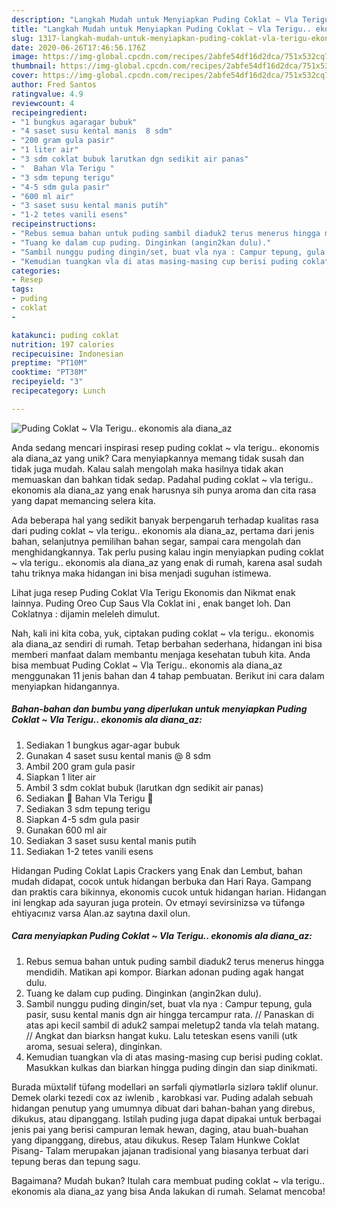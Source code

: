 ```yaml
---
description: "Langkah Mudah untuk Menyiapkan Puding Coklat ~ Vla Terigu.. ekonomis ala diana_az Anti Gagal"
title: "Langkah Mudah untuk Menyiapkan Puding Coklat ~ Vla Terigu.. ekonomis ala diana_az Anti Gagal"
slug: 1317-langkah-mudah-untuk-menyiapkan-puding-coklat-vla-terigu-ekonomis-ala-diana-az-anti-gagal
date: 2020-06-26T17:46:56.176Z
image: https://img-global.cpcdn.com/recipes/2abfe54df16d2dca/751x532cq70/puding-coklat-vla-terigu-ekonomis-ala-diana_az-foto-resep-utama.jpg
thumbnail: https://img-global.cpcdn.com/recipes/2abfe54df16d2dca/751x532cq70/puding-coklat-vla-terigu-ekonomis-ala-diana_az-foto-resep-utama.jpg
cover: https://img-global.cpcdn.com/recipes/2abfe54df16d2dca/751x532cq70/puding-coklat-vla-terigu-ekonomis-ala-diana_az-foto-resep-utama.jpg
author: Fred Santos
ratingvalue: 4.9
reviewcount: 4
recipeingredient:
- "1 bungkus agaragar bubuk"
- "4 saset susu kental manis  8 sdm"
- "200 gram gula pasir"
- "1 liter air"
- "3 sdm coklat bubuk larutkan dgn sedikit air panas"
- "  Bahan Vla Terigu "
- "3 sdm tepung terigu"
- "4-5 sdm gula pasir"
- "600 ml air"
- "3 saset susu kental manis putih"
- "1-2 tetes vanili esens"
recipeinstructions:
- "Rebus semua bahan untuk puding sambil diaduk2 terus menerus hingga mendidih. Matikan api kompor. Biarkan adonan puding agak hangat dulu."
- "Tuang ke dalam cup puding. Dinginkan (angin2kan dulu)."
- "Sambil nunggu puding dingin/set, buat vla nya : Campur tepung, gula pasir, susu kental manis dgn air hingga tercampur rata. // Panaskan di atas api kecil sambil di aduk2 sampai meletup2 tanda vla telah matang. // Angkat dan biarksn hangat kuku. Lalu teteskan esens vanili (utk aroma, sesuai selera), dinginkan."
- "Kemudian tuangkan vla di atas masing-masing cup berisi puding coklat. Masukkan kulkas dan biarkan hingga puding dingin dan siap dinikmati."
categories:
- Resep
tags:
- puding
- coklat
- 

katakunci: puding coklat  
nutrition: 197 calories
recipecuisine: Indonesian
preptime: "PT10M"
cooktime: "PT38M"
recipeyield: "3"
recipecategory: Lunch

---
```



![Puding Coklat ~ Vla Terigu.. ekonomis ala diana_az](https://img-global.cpcdn.com/recipes/2abfe54df16d2dca/751x532cq70/puding-coklat-vla-terigu-ekonomis-ala-diana_az-foto-resep-utama.jpg)

Anda sedang mencari inspirasi resep puding coklat ~ vla terigu.. ekonomis ala diana_az yang unik? Cara menyiapkannya memang tidak susah dan tidak juga mudah. Kalau salah mengolah maka hasilnya tidak akan memuaskan dan bahkan tidak sedap. Padahal puding coklat ~ vla terigu.. ekonomis ala diana_az yang enak harusnya sih punya aroma dan cita rasa yang dapat memancing selera kita.

Ada beberapa hal yang sedikit banyak berpengaruh terhadap kualitas rasa dari puding coklat ~ vla terigu.. ekonomis ala diana_az, pertama dari jenis bahan, selanjutnya pemilihan bahan segar, sampai cara mengolah dan menghidangkannya. Tak perlu pusing kalau ingin menyiapkan puding coklat ~ vla terigu.. ekonomis ala diana_az yang enak di rumah, karena asal sudah tahu triknya maka hidangan ini bisa menjadi suguhan istimewa.

Lihat juga resep Puding Coklat Vla Terigu Ekonomis dan Nikmat enak lainnya. Puding Oreo Cup Saus Vla Coklat ini , enak banget loh. Dan Coklatnya : dijamin meleleh dimulut.


Nah, kali ini kita coba, yuk, ciptakan puding coklat ~ vla terigu.. ekonomis ala diana_az sendiri di rumah. Tetap berbahan sederhana, hidangan ini bisa memberi manfaat dalam membantu menjaga kesehatan tubuh kita. Anda bisa membuat Puding Coklat ~ Vla Terigu.. ekonomis ala diana_az menggunakan 11 jenis bahan dan 4 tahap pembuatan. Berikut ini cara dalam menyiapkan hidangannya.

<!--inarticleads1-->

##### Bahan-bahan dan bumbu yang diperlukan untuk menyiapkan Puding Coklat ~ Vla Terigu.. ekonomis ala diana_az:

1. Sediakan 1 bungkus agar-agar bubuk
1. Gunakan 4 saset susu kental manis @ 8 sdm
1. Ambil 200 gram gula pasir
1. Siapkan 1 liter air
1. Ambil 3 sdm coklat bubuk (larutkan dgn sedikit air panas)
1. Sediakan  💠 Bahan Vla Terigu 💠
1. Sediakan 3 sdm tepung terigu
1. Siapkan 4-5 sdm gula pasir
1. Gunakan 600 ml air
1. Sediakan 3 saset susu kental manis putih
1. Sediakan 1-2 tetes vanili esens


Hidangan Puding Coklat Lapis Crackers yang Enak dan Lembut, bahan mudah didapat, cocok untuk hidangan berbuka dan Hari Raya. Gampang dan praktis cara bikinnya, ekonomis cucok untuk hidangan harian. Hidangan ini lengkap ada sayuran juga protein. Ov etməyi sevirsinizsə və tüfəngə ehtiyacınız varsa Alan.az saytına daxil olun. 

<!--inarticleads2-->

##### Cara menyiapkan Puding Coklat ~ Vla Terigu.. ekonomis ala diana_az:

1. Rebus semua bahan untuk puding sambil diaduk2 terus menerus hingga mendidih. Matikan api kompor. Biarkan adonan puding agak hangat dulu.
1. Tuang ke dalam cup puding. Dinginkan (angin2kan dulu).
1. Sambil nunggu puding dingin/set, buat vla nya : Campur tepung, gula pasir, susu kental manis dgn air hingga tercampur rata. // Panaskan di atas api kecil sambil di aduk2 sampai meletup2 tanda vla telah matang. // Angkat dan biarksn hangat kuku. Lalu teteskan esens vanili (utk aroma, sesuai selera), dinginkan.
1. Kemudian tuangkan vla di atas masing-masing cup berisi puding coklat. Masukkan kulkas dan biarkan hingga puding dingin dan siap dinikmati.


Burada müxtəlif tüfəng modelləri ən sərfəli qiymətlərlə sizlərə təklif olunur. Demek olarki tezedi cox az iwlenib , karobkasi var. Puding adalah sebuah hidangan penutup yang umumnya dibuat dari bahan-bahan yang direbus, dikukus, atau dipanggang. Istilah puding juga dapat dipakai untuk berbagai jenis pai yang berisi campuran lemak hewan, daging, atau buah-buahan yang dipanggang, direbus, atau dikukus. Resep Talam Hunkwe Coklat Pisang- Talam merupakan jajanan tradisional yang biasanya terbuat dari tepung beras dan tepung sagu. 

Bagaimana? Mudah bukan? Itulah cara membuat puding coklat ~ vla terigu.. ekonomis ala diana_az yang bisa Anda lakukan di rumah. Selamat mencoba!
